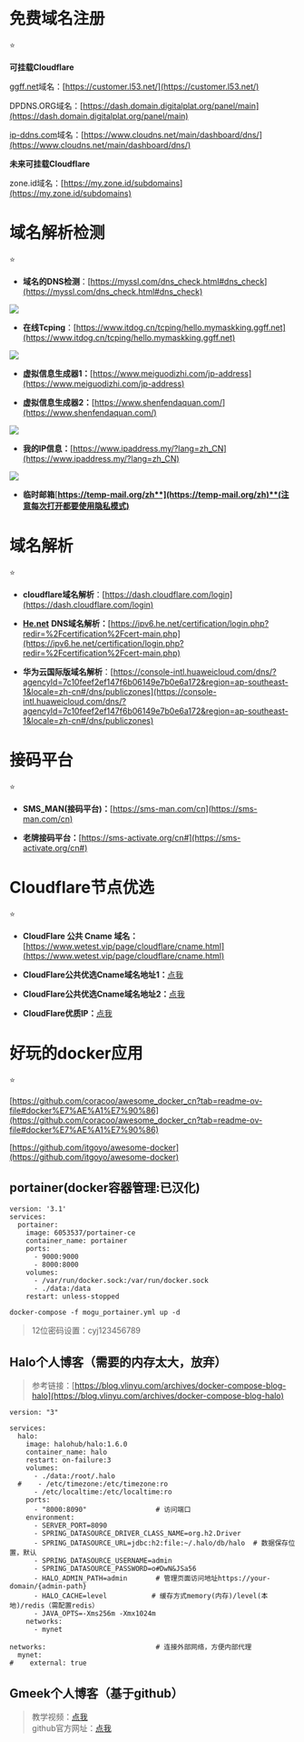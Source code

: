 
# 免费域名注册

⭐

**可挂载Cloudflare**

[ggff.net](https://ggff.net/)域名：[https://customer.l53.net/](https://customer.l53.net/)

DPDNS.ORG域名：[https://dash.domain.digitalplat.org/panel/main](https://dash.domain.digitalplat.org/panel/main)

[ip-ddns.com](https://ip-ddns.com/)域名：[https://www.cloudns.net/main/dashboard/dns/](https://www.cloudns.net/main/dashboard/dns/)

**未来可挂载Cloudflare**

zone.id域名：[https://my.zone.id/subdomains](https://my.zone.id/subdomains)

# 域名解析检测

⭐

-   **域名的DNS检测**：[https://myssl.com/dns_check.html#dns_check](https://myssl.com/dns_check.html#dns_check)

![](http://www.kdocs.cn/api/v3/office/copy/WXJaaXVaNzNISTZpclAwRk9WNENLSnV3R3dUeU50RU4wQUdoSTQ4M1d0eFhNU29LM3JkSFNPRVdFZmhIYUdUVnZaZ2s1RHlUeTRWRmNNUG95MXJYckhBWHlGVFJMNHRveGJZSmVUa3NhQmZScnlCdkMwVXM4NmNqVHkxNXdJa0E0cUZNOVlGN3dzVkN6ZC9JZ2hhN2huaU01OFlHemEyWHMvZmEvV0ZjT0RraklIKzRheGFQdFcrdGNwQ3J4SEEvUUo2bmw4ZDVaYjJieURmSmFUUzNhd2M2TVpjWWdGa2o0VzVFQzZ3VEZmUm5EQTVxVkJtZ2h6MXFsQmw2TWpXazF5bUVXalE1Z05VPQ==/attach/object/GAXX2ZA7ADQHI?)

-   **在线Tcping**：[https://www.itdog.cn/tcping/hello.mymaskking.ggff.net](https://www.itdog.cn/tcping/hello.mymaskking.ggff.net)

![](http://www.kdocs.cn/api/v3/office/copy/WXJaaXVaNzNISTZpclAwRk9WNENLSnV3R3dUeU50RU4wQUdoSTQ4M1d0eFhNU29LM3JkSFNPRVdFZmhIYUdUVnZaZ2s1RHlUeTRWRmNNUG95MXJYckhBWHlGVFJMNHRveGJZSmVUa3NhQmZScnlCdkMwVXM4NmNqVHkxNXdJa0E0cUZNOVlGN3dzVkN6ZC9JZ2hhN2huaU01OFlHemEyWHMvZmEvV0ZjT0RraklIKzRheGFQdFcrdGNwQ3J4SEEvUUo2bmw4ZDVaYjJieURmSmFUUzNhd2M2TVpjWWdGa2o0VzVFQzZ3VEZmUm5EQTVxVkJtZ2h6MXFsQmw2TWpXazF5bUVXalE1Z05VPQ==/attach/object/4IHH4ZA7ABAAE?)

-   **虚拟信息生成器1：**[https://www.meiguodizhi.com/jp-address](https://www.meiguodizhi.com/jp-address)

-   **虚拟信息生成器2：**[https://www.shenfendaquan.com/](https://www.shenfendaquan.com/)

![](http://www.kdocs.cn/api/v3/office/copy/WXJaaXVaNzNISTZpclAwRk9WNENLSnV3R3dUeU50RU4wQUdoSTQ4M1d0eFhNU29LM3JkSFNPRVdFZmhIYUdUVnZaZ2s1RHlUeTRWRmNNUG95MXJYckhBWHlGVFJMNHRveGJZSmVUa3NhQmZScnlCdkMwVXM4NmNqVHkxNXdJa0E0cUZNOVlGN3dzVkN6ZC9JZ2hhN2huaU01OFlHemEyWHMvZmEvV0ZjT0RraklIKzRheGFQdFcrdGNwQ3J4SEEvUUo2bmw4ZDVaYjJieURmSmFUUzNhd2M2TVpjWWdGa2o0VzVFQzZ3VEZmUm5EQTVxVkJtZ2h6MXFsQmw2TWpXazF5bUVXalE1Z05VPQ==/attach/object/AXRICZA7ABAA6?)

-   **我的IP信息：**[https://www.ipaddress.my/?lang=zh_CN](https://www.ipaddress.my/?lang=zh_CN)

![](http://www.kdocs.cn/api/v3/office/copy/WXJaaXVaNzNISTZpclAwRk9WNENLSnV3R3dUeU50RU4wQUdoSTQ4M1d0eFhNU29LM3JkSFNPRVdFZmhIYUdUVnZaZ2s1RHlUeTRWRmNNUG95MXJYckhBWHlGVFJMNHRveGJZSmVUa3NhQmZScnlCdkMwVXM4NmNqVHkxNXdJa0E0cUZNOVlGN3dzVkN6ZC9JZ2hhN2huaU01OFlHemEyWHMvZmEvV0ZjT0RraklIKzRheGFQdFcrdGNwQ3J4SEEvUUo2bmw4ZDVaYjJieURmSmFUUzNhd2M2TVpjWWdGa2o0VzVFQzZ3VEZmUm5EQTVxVkJtZ2h6MXFsQmw2TWpXazF5bUVXalE1Z05VPQ==/attach/object/KMHI6ZA7ACQE6?)

-   **临时邮箱**[**https://temp-mail.org/zh**](https://temp-mail.org/zh)**(注意每次打开都要使用隐私模式)**

# 域名解析

⭐

-   **cloudflare域名解析**：[https://dash.cloudflare.com/login](https://dash.cloudflare.com/login)

-   [**He.net**](https://he.net/) **DNS域名解析：**[https://ipv6.he.net/certification/login.php?redir=%2Fcertification%2Fcert-main.php](https://ipv6.he.net/certification/login.php?redir=%2Fcertification%2Fcert-main.php)

-   **华为云国际版域名解析**：[https://console-intl.huaweicloud.com/dns/?agencyId=7c10feef2ef147f6b06149e7b0e6a172&region=ap-southeast-1&locale=zh-cn#/dns/publiczones](https://console-intl.huaweicloud.com/dns/?agencyId=7c10feef2ef147f6b06149e7b0e6a172&region=ap-southeast-1&locale=zh-cn#/dns/publiczones)

# 接码平台

⭐

-   **SMS_MAN(接码平台)：**[https://sms-man.com/cn](https://sms-man.com/cn)

-   **老牌接码平台：**[https://sms-activate.org/cn#](https://sms-activate.org/cn#)

# Cloudflare节点优选

⭐

-   **CloudFlare 公共 Cname 域名：**[https://www.wetest.vip/page/cloudflare/cname.html](https://www.wetest.vip/page/cloudflare/cname.html)

-   **CloudFlare公共优选Cname域名地址1：**[点我](https://www.wetest.vip/)

-   **CloudFlare公共优选Cname域名地址2：**[点](https://www.wetest.vip/)[我](https://blog.nbvil.com/nat/saasip/)

-   **CloudFlare优质IP：**[点我](https://stock.hostmonit.com/CloudFlareYes)

# 好玩的docker应用

⭐

[https://github.com/coracoo/awesome_docker_cn?tab=readme-ov-file#docker%E7%AE%A1%E7%90%86](https://github.com/coracoo/awesome_docker_cn?tab=readme-ov-file#docker%E7%AE%A1%E7%90%86)

[https://github.com/itgoyo/awesome-docker](https://github.com/itgoyo/awesome-docker)

## portainer(docker容器管理:已汉化)

```
version: '3.1'
services:
  portainer:
    image: 6053537/portainer-ce
    container_name: portainer
    ports:
      - 9000:9000
      - 8000:8000
    volumes:
      - /var/run/docker.sock:/var/run/docker.sock
      - ./data:/data
    restart: unless-stopped
```

```
docker-compose -f mogu_portainer.yml up -d
```

> 12位密码设置：cyj123456789

## Halo个人博客（需要的内存太大，放弃）

> 参考链接：[https://blog.vlinyu.com/archives/docker-compose-blog-halo](https://blog.vlinyu.com/archives/docker-compose-blog-halo)

```
version: "3"

services:
  halo:
    image: halohub/halo:1.6.0
    container_name: halo
    restart: on-failure:3
    volumes:
      - ./data:/root/.halo
  #    - /etc/timezone:/etc/timezone:ro
      - /etc/localtime:/etc/localtime:ro
    ports:
      - "8000:8090"                 # 访问端口
    environment:
      - SERVER_PORT=8090
      - SPRING_DATASOURCE_DRIVER_CLASS_NAME=org.h2.Driver
      - SPRING_DATASOURCE_URL=jdbc:h2:file:~/.halo/db/halo  # 数据保存位置，默认
      - SPRING_DATASOURCE_USERNAME=admin
      - SPRING_DATASOURCE_PASSWORD=o#DwN&JSa56
      - HALO_ADMIN_PATH=admin       # 管理页面访问地址https://your-domain/{admin-path}
      - HALO_CACHE=level           # 缓存方式memory(内存)/level(本地)/redis（需配置redis）
      - JAVA_OPTS=-Xms256m -Xmx1024m
    networks:
      - mynet

networks:                           # 连接外部网络，方便内部代理
  mynet:
#    external: true
```

## Gmeek个人博客（基于github）

> 教学视频：[点我](https://www.bilibili.com/video/BV1GM4m1m7ZD/?vd_source=aafb688695496c16d63c4b9e07f211b3)  
> github官方网址：[点我](https://github.com/Meekdai/Gmeek)
<!--stackedit_data:
eyJoaXN0b3J5IjpbLTY0NDAzMjI3M119
-->
